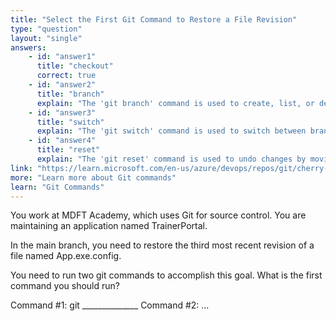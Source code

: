 ```yaml
---
title: "Select the First Git Command to Restore a File Revision"
type: "question"
layout: "single"
answers:
    - id: "answer1"
      title: "checkout"
      correct: true
    - id: "answer2"
      title: "branch"
      explain: "The 'git branch' command is used to create, list, or delete branches, not to restore specific file revisions."
    - id: "answer3"
      title: "switch"
      explain: "The 'git switch' command is used to switch between branches, not to restore specific file revisions from a previous commit."
    - id: "answer4"
      title: "reset"
      explain: "The 'git reset' command is used to undo changes by moving the HEAD pointer, but it's not the appropriate first command for restoring a specific file revision."
link: "https://learn.microsoft.com/en-us/azure/devops/repos/git/cherry-pick?view=azure-devops"
more: "Learn more about Git commands"
learn: "Git Commands"
---
```


You work at MDFT Academy, which uses Git for source control. You are maintaining an application named TrainerPortal.

In the main branch, you need to restore the third most recent revision of a file named App.exe.config.

You need to run two git commands to accomplish this goal. What is the first command you should run?

Command #1: git ______________
Command #2: ...